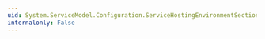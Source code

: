 ```yaml
---
uid: System.ServiceModel.Configuration.ServiceHostingEnvironmentSection
internalonly: False
---
```

